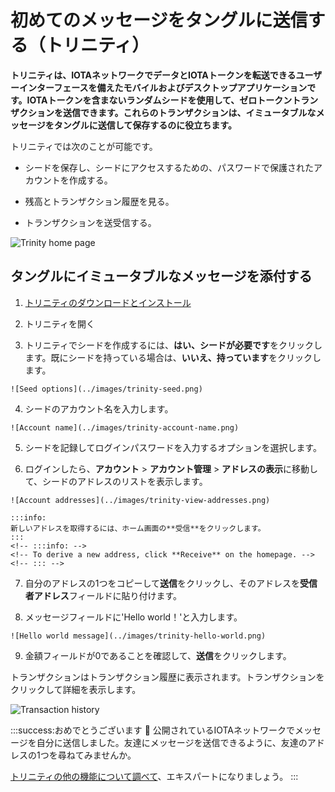 # 初めてのメッセージをタングルに送信する（トリニティ）
<!-- # Send your first message to the Tangle (Trinity) -->

**トリニティは、IOTAネットワークでデータとIOTAトークンを転送できるユーザーインターフェースを備えたモバイルおよびデスクトップアプリケーションです。IOTAトークンを含まないランダムシードを使用して、ゼロトークントランザクションを送信できます。これらのトランザクションは、イミュータブルなメッセージをタングルに送信して保存するのに役立ちます。**
<!-- **Trinity is a mobile and desktop application with a user interface that allows you to transfer data and IOTA tokens in an IOTA network. A zero-value transaction can be sent using a random seed that doesn't contain IOTA tokens. These transactions are useful for sending and storing immutable messages on the Tangle.** -->

トリニティでは次のことが可能です。
<!-- Trinity allows you to do the following: -->

* シードを保存し、シードにアクセスするための、パスワードで保護されたアカウントを作成する。
<!-- * Create a password-protected account to store and access your seeds -->
* 残高とトランザクション履歴を見る。
<!-- * Read your balance and transaction history -->
* トランザクションを送受信する。
<!-- * Send and receive transactions -->

![Trinity home page](../images/trinity-home.jpg)

## タングルにイミュータブルなメッセージを添付する
<!-- ## Attach an immutable message to the Tangle -->

1. [トリニティのダウンロードとインストール](https://trinity.iota.org/)
<!-- 1. [Download and install Trinity](https://trinity.iota.org/) -->

2. トリニティを開く
<!-- 2. Open Trinity -->

3. トリニティでシードを作成するには、**はい、シードが必要です**をクリックします。既にシードを持っている場合は、**いいえ、持っています**をクリックします。
  <!-- 3. To create a seed in Trinity, click **Yes, I need a seed**. If you already have a seed, click **No, I have one**. -->

    ![Seed options](../images/trinity-seed.png)

4. シードのアカウント名を入力します。
  <!-- 4. Enter an account name for your seed -->

    ![Account name](../images/trinity-account-name.png)

5. シードを記録してログインパスワードを入力するオプションを選択します。
  <!-- 5. Select an option to record your seed and enter a login password -->

6. ログインしたら、**アカウント** > **アカウント管理** > **アドレスの表示**に移動して、シードのアドレスのリストを表示します。
  <!-- 6. After you've logged in, go to **Account** > **Account management** > **View addresses** to see a list of your seed's addresses. -->

    ![Account addresses](../images/trinity-view-addresses.png)

    :::info:
    新しいアドレスを取得するには、ホーム画面の**受信**をクリックします。
    :::
    <!-- :::info: -->
    <!-- To derive a new address, click **Receive** on the homepage. -->
    <!-- ::: -->

7. 自分のアドレスの1つをコピーして**送信**をクリックし、そのアドレスを**受信者アドレス**フィールドに貼り付けます。
<!-- 7. Copy one of your addresses, click **Send**, and paste the address into the RECIPIENT ADDRESS field -->

8. メッセージフィールドに'Hello world！'と入力します。
  <!-- 8. Enter 'Hello world!' in the MESSAGE field -->

    ![Hello world message](../images/trinity-hello-world.png)

9. 金額フィールドが0であることを確認して、**送信**をクリックします。
<!-- 9. Make sure that the AMOUNT field is 0 and click **Send** -->

トランザクションはトランザクション履歴に表示されます。トランザクションをクリックして詳細を表示します。
<!-- Your transaction will appear in your transaction history. Click the transaction to display its details. -->

![Transaction history](../images/trinity-receive-message.png)

:::success:おめでとうございます :tada:
公開されているIOTAネットワークでメッセージを自分に送信しました。友達にメッセージを送信できるように、友達のアドレスの1つを尋ねてみませんか。

[トリニティの他の機能について調べて](root://trinity/0.1/introduction/overview.md)、エキスパートになりましょう。
:::
<!-- :::success:Congratulations :tada: -->
<!-- You've just sent yourself a message that's now public on the IOTA network. Why not ask your friends for one of their addresses so you can send them messages. -->
<!--  -->
<!-- [Find out about the other features of Trinity](root://trinity/0.1/introduction/overview.md) and become an expert. -->
<!-- ::: -->
